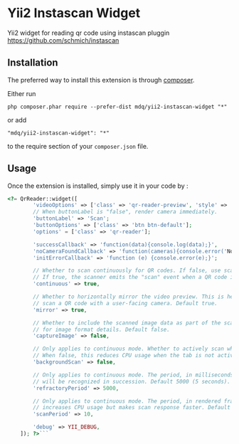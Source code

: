 Yii2 Instascan Widget
=====================
Yii2 widget for reading qr code using instascan pluggin
https://github.com/schmich/instascan

Installation
------------

The preferred way to install this extension is through [composer](http://getcomposer.org/download/).

Either run

```
php composer.phar require --prefer-dist mdq/yii2-instascan-widget "*"
```

or add

```
"mdq/yii2-instascan-widget": "*"
```

to the require section of your `composer.json` file.


Usage
-----

Once the extension is installed, simply use it in your code by  :

```php
<?= QrReader::widget([
        'videoOptions' => ['class' => 'qr-reader-preview', 'style' => 'width: 300px; height: 188px; '];
        // When buttonLabel is "false", render camera immediately.
        'buttonLabel' => 'Scan';
        'buttonOptions' => ['class' => 'btn btn-default'];
        'options' = ['class' => 'qr-reader'];

        'successCallback' => 'function(data){console.log(data);}',
        'noCameraFoundCallback' => 'function(cameras){console.error('No cameras found.');}';
        'initErrorCallback' => 'function (e) {console.error(e);}';

        // Whether to scan continuously for QR codes. If false, use scanner.scan() to manually scan.
        // If true, the scanner emits the "scan" event when a QR code is scanned. Default true.
        'continuous' => true,

        // Whether to horizontally mirror the video preview. This is helpful when trying to
        // scan a QR code with a user-facing camera. Default true.
        'mirror' => true,

        // Whether to include the scanned image data as part of the scan result. See the "scan" event
        // for image format details. Default false.
        'captureImage' => false,

        // Only applies to continuous mode. Whether to actively scan when the tab is not active.
        // When false, this reduces CPU usage when the tab is not active. Default true.
        'backgroundScan' => false,

        // Only applies to continuous mode. The period, in milliseconds, before the same QR code
        // will be recognized in succession. Default 5000 (5 seconds).
        'refractoryPeriod' => 5000,

        // Only applies to continuous mode. The period, in rendered frames, between scans. A lower scan period
        // increases CPU usage but makes scan response faster. Default 1 (i.e. analyze every frame).
        'scanPeriod' => 10,

        'debug' => YII_DEBUG,
    ]); ?>```